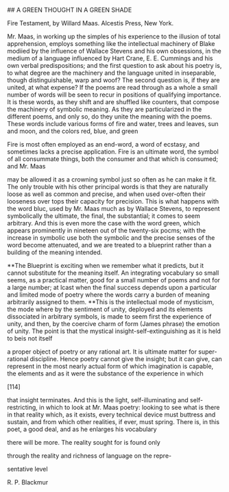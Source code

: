 \#\# A GREEN THOUGHT IN A GREEN SHADE

Fire Testament, by Willard Maas. Alcestis Press, New York.

Mr. Maas, in working up the simples of his experience to the illusion of total apprehension, employs something like the intellectual machinery of Blake modiied by the influence of Wallace Stevens and his own obsessions, in the medium of a language influenced by Hart Crane, E. E. Cummings and his own verbal predispositions; and the first question to ask about his poetry is, to what degree are the machinery and the language united in inseparable, though distinguishable, warp and woof? The second question is, if they are united, at what expense? If the poems are read through as a whole a small number of words will be seen to recur in positions of qualifying importance. It is these words, as they shift and are shuffled like counters, that compose the machinery of symbolic meaning. As they are particularized in the different poems, and only so, do they unite the meaning with the poems. These words include various forms of fire and water, trees and leaves, sun and moon, and the colors red, blue, and green

Fire is most often employed as an end-word, a word of ecstasy, and sometimes lacks a precise application. Fire is an ultimate word, the symbol of all consummate things, both the consumer and that which is consumed; and Mr. Maas

may be allowed it as a crowning symbol just so often as he can make it fit. The only trouble with his other principal words is that they are naturally loose as well as common and precise, and when used over-often their looseness over tops their capacity for precision. This is what happens with the word bluc, used by Mr. Maas much as by Wallace Stevens, to represent symbolically the ultimate, the final, the substantial; it comes to seem arbitrary. And this is even more the case with the word green, which appears prominently in nineteen out of the twenty-six pocms; with the increase in symbolic use both the symbolic and the precise senses of the word become attenuated, and we are treated to a blueprint rather than a building of the meaning intended.

**The Blueprint is exciting when we remember what it predicts, but it cannot substitute for the meaning itself. An integrating vocabulary so small seems, as a practical matter, good for a small number of poems and not for a large number; at lcast when the final success depends upon a particular and limited mode of poetry where the words carry a burden of meaning arbitrarily assigned to them. **This is the intellectual mode of mysticism,  the mode where by the sentiment of unity, deployed and its elements dissociated in arbitrary symbols, is made to seem first the experience of unity, and then, by the coercive charm of form \(James phrase\) the emotion of unity. The point is that the mystical insight-self-extinguishing as it is held to beis not itself

a proper object of poetry or any rational art. It is ultimate matter for super-rational discipline. Hence poetry cannot give the insight; but it can give, can represent in the most nearly actual form of which imagination is capable, the elements and as it were the substance of the experience in which

\[114\]

that insight terminates. And this is the light, self-illuminating and self-restricting, in which to look at Mr. Maas poetry: looking to see what is there in that reality which, as it exists, every technical device must buttress and sustain, and from which other realities, if ever, must spring. There is, in this poet, a good deal, and as he enlarges his vocabulary

there will be more. The reality sought for is found only

through the reality and richness of language on the repre-

sentative level

R. P. Blackmur

